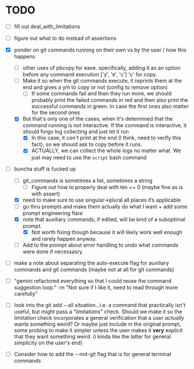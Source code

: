 # TODO
- [ ] fill out deal_with_limitations
- [ ] figure out what to do instead of assertions
- [x] ponder on git commands running on their own vs by the user / how this happens
    - [ ] other uses of pbcopy for ease. specifically, adding it as an option before any command execution ['y', 'e', 'c'] 'c' for copy.
    - [ ] Make it so when the git commands execute, it reprints them at the end and gives a y/n to copy or not (config to remove option)
        - [ ] If some commands fail and then they run more, we should probably print the failed commands in red and then also print the successful commands in green. In case the first ones also matter for the second ones
    - [x] But that's only one of the cases, when it's determined that the command running is not interactive. If the command is interactive, it should forgo log collecting and just let it run
        - [x] In this case, it *can't* print at the end (I think, need to verify this fact), so we should ask to copy before it runs.
        - [x] ACTUALLY, we can collect the whole logs no matter what. We just may need to use the `script` bash command
- [ ] buncha stuff is fucked up
    - [ ] git_commands is sometimes a list, sometimes a string
        - [ ] Figure out how to properly deal with len == 0 (maybe fine as is with assert)
    - [x] need to make sure to use singular->plural all places it’s applicable
    - [ ] go thru prompts and make them actually do what I want + add some prompt engineering flare
    - [x] note that auxiliary commands, if edited, will be kind of a suboptimal prompt.
        - [x] Not worth fixing though because it will likely work well enough and rarely happen anyway.
    - [ ] Add to the prompt about error handling to undo what commands were done if necessasry.
- [ ] make a note about separating the auto-execute flag for auxiliary commands and git commands (maybe not at all for git commands)
- [ ] "gemini refactored everything so that I could reuse the command suggestion loop." -m "Not sure if I like it, need to read through more carefully"
- [ ] look into the git add --all situation...i.e. a command that practically isn't useful, but might pass a "limitations" check. Should we make it so the limitation check incorporates a general verification that a user *actually* wants something weird? Or maybe just include in the original prompt, some probing to make it simpler unless the user makes it **very** explicit that they want something weird. (i kinda like the latter for general simplicity on the user's end)
- [ ] Consider how to add the --not-git flag that is for general terminal commands

